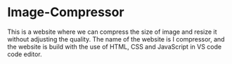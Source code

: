 # Image-Compressor
This is a website where we can compress the size of image and resize it without adjusting the quality. The name of the website is I compressor, and the website is build with the use of HTML, CSS and JavaScript in VS code code editor.
